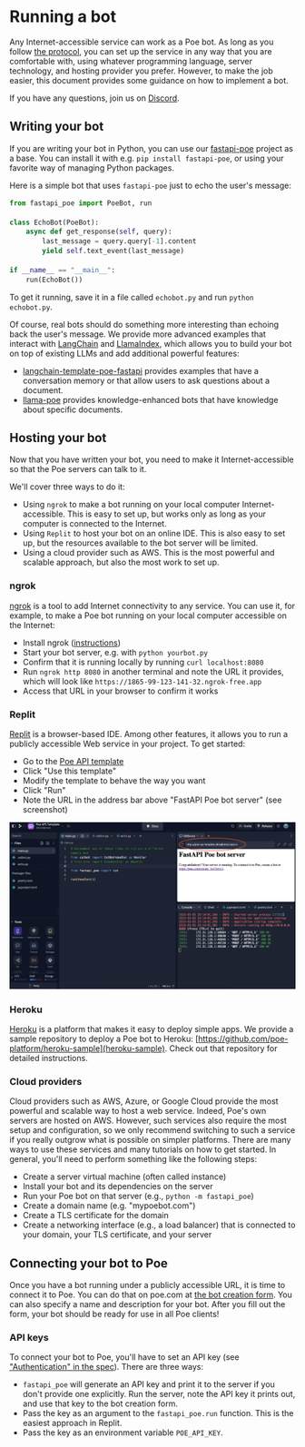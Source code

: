 # Running a bot

Any Internet-accessible service can work as a Poe bot. As long as you follow
[the protocol](./spec.md), you can set up the service in any way that you are
comfortable with, using whatever programming language, server technology, and hosting
provider you prefer. However, to make the job easier, this document provides some
guidance on how to implement a bot.

If you have any questions, join us on [Discord](https://discord.gg/TKxT6kBpgm).

## Writing your bot

If you are writing your bot in Python, you can use our
[fastapi-poe](https://pypi.org/project/fastapi-poe/) project as a base. You can install
it with e.g. `pip install fastapi-poe`, or using your favorite way of managing Python
packages.

Here is a simple bot that uses `fastapi-poe` just to echo the user's message:

```python
from fastapi_poe import PoeBot, run

class EchoBot(PoeBot):
    async def get_response(self, query):
        last_message = query.query[-1].content
        yield self.text_event(last_message)

if __name__ == "__main__":
    run(EchoBot())
```

To get it running, save it in a file called `echobot.py` and run `python echobot.py`.

Of course, real bots should do something more interesting than echoing back the user's
message. We provide more advanced examples that interact with
[LangChain](https://python.langchain.com/en/latest/index.html) and
[LlamaIndex](https://github.com/jerryjliu/llama_index), which allows you to build your
bot on top of existing LLMs and add additional powerful features:

- [langchain-template-poe-fastapi](https://github.com/langchain-ai/langchain-template-poe-fastapi)
  provides examples that have a conversation memory or that allow users to ask questions
  about a document.
- [llama-poe](../llama_poe/README.md) provides knowledge-enhanced bots that have
  knowledge about specific documents.

## Hosting your bot

Now that you have written your bot, you need to make it Internet-accessible so that the
Poe servers can talk to it.

We'll cover three ways to do it:

- Using `ngrok` to make a bot running on your local computer Internet-accessible. This
  is easy to set up, but works only as long as your computer is connected to the
  Internet.
- Using `Replit` to host your bot on an online IDE. This is also easy to set up, but the
  resources available to the bot server will be limited.
- Using a cloud provider such as AWS. This is the most powerful and scalable approach,
  but also the most work to set up.

### ngrok

[ngrok](https://ngrok.com/) is a tool to add Internet connectivity to any service. You
can use it, for example, to make a Poe bot running on your local computer accessible on
the Internet:

- Install ngrok ([instructions](https://ngrok.com/download))
- Start your bot server, e.g. with `python yourbot.py`
- Confirm that it is running locally by running `curl localhost:8080`
- Run `ngrok http 8080` in another terminal and note the URL it provides, which will
  look like `https://1865-99-123-141-32.ngrok-free.app`
- Access that URL in your browser to confirm it works

### Replit

[Replit](https://replit.com/) is a browser-based IDE. Among other features, it allows
you to run a publicly accessible Web service in your project. To get started:

- Go to the [Poe API template](https://replit.com/@JelleZijlstra2/Poe-API-Template?v=1)
- Click "Use this template"
- Modify the template to behave the way you want
- Click "Run"
- Note the URL in the address bar above "FastAPI Poe bot server" (see screenshot)

![Screenshot of a Replit page with the URL for the server circled.](./images/replit.png)

### Heroku

[Heroku](https://heroku.com) is a platform that makes it easy to deploy simple apps. We
provide a sample repository to deploy a Poe bot to Heroku:
[https://github.com/poe-platform/heroku-sample](heroku-sample). Check out that
repository for detailed instructions.

### Cloud providers

Cloud providers such as AWS, Azure, or Google Cloud provide the most powerful and
scalable way to host a web service. Indeed, Poe's own servers are hosted on AWS.
However, such services also require the most setup and configuration, so we only
recommend switching to such a service if you really outgrow what is possible on simpler
platforms. There are many ways to use these services and many tutorials on how to get
started. In general, you'll need to perform something like the following steps:

- Create a server virtual machine (often called instance)
- Install your bot and its dependencies on the server
- Run your Poe bot on that server (e.g., `python -m fastapi_poe`)
- Create a domain name (e.g. "mypoebot.com")
- Create a TLS certificate for the domain
- Create a networking interface (e.g., a load balancer) that is connected to your
  domain, your TLS certificate, and your server

## Connecting your bot to Poe

Once you have a bot running under a publicly accessible URL, it is time to connect it to
Poe. You can do that on poe.com at
[the bot creation form](https://poe.com/create_bot?api=1). You can also specify a name
and description for your bot. After you fill out the form, your bot should be ready for
use in all Poe clients!

### API keys

To connect your bot to Poe, you'll have to set an API key (see
["Authentication" in the spec](./spec.md#authentication)). There are three ways:

- `fastapi_poe` will generate an API key and print it to the server if you don't provide
  one explicitly. Run the server, note the API key it prints out, and use that key to
  the bot creation form.
- Pass the key as an argument to the `fastapi_poe.run` function. This is the easiest
  approach in Replit.
- Pass the key as an environment variable `POE_API_KEY`.
